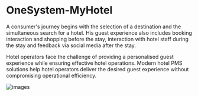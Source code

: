 # OneSystem-MyHotel

A consumer's journey begins with the selection of a destination and the simultaneous search for a hotel. His guest experience also includes booking interaction and shopping before the stay, interaction with hotel staff during the stay and feedback via social media after the stay. 

Hotel operators face the challenge of providing a personalised guest experience while ensuring effective hotel operations. Modern hotel PMS solutions help hotel operators deliver the desired guest experience without compromising operational efficiency.


![images](https://user-images.githubusercontent.com/43106289/172698740-3f3b49f0-31c9-41bf-bf48-240b64e7a36f.png)
